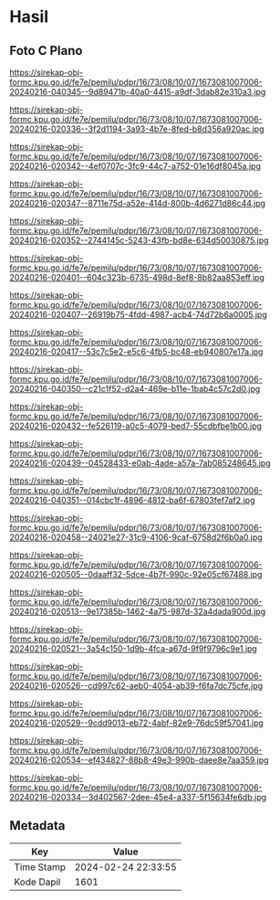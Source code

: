# Hasil

## Foto C Plano

https://sirekap-obj-formc.kpu.go.id/fe7e/pemilu/pdpr/16/73/08/10/07/1673081007006-20240216-040345--9d89471b-40a0-4415-a9df-3dab82e310a3.jpg

https://sirekap-obj-formc.kpu.go.id/fe7e/pemilu/pdpr/16/73/08/10/07/1673081007006-20240216-020336--3f2d1194-3a93-4b7e-8fed-b8d356a920ac.jpg

https://sirekap-obj-formc.kpu.go.id/fe7e/pemilu/pdpr/16/73/08/10/07/1673081007006-20240216-020342--4ef0707c-3fc9-44c7-a752-01e16df8045a.jpg

https://sirekap-obj-formc.kpu.go.id/fe7e/pemilu/pdpr/16/73/08/10/07/1673081007006-20240216-020347--8711e75d-a52e-414d-800b-4d6271d86c44.jpg

https://sirekap-obj-formc.kpu.go.id/fe7e/pemilu/pdpr/16/73/08/10/07/1673081007006-20240216-020352--2744145c-5243-43fb-bd8e-634d50030875.jpg

https://sirekap-obj-formc.kpu.go.id/fe7e/pemilu/pdpr/16/73/08/10/07/1673081007006-20240216-020401--604c323b-6735-498d-8ef8-8b82aa853eff.jpg

https://sirekap-obj-formc.kpu.go.id/fe7e/pemilu/pdpr/16/73/08/10/07/1673081007006-20240216-020407--26919b75-4fdd-4987-acb4-74d72b6a0005.jpg

https://sirekap-obj-formc.kpu.go.id/fe7e/pemilu/pdpr/16/73/08/10/07/1673081007006-20240216-020417--53c7c5e2-e5c6-4fb5-bc48-eb940807e17a.jpg

https://sirekap-obj-formc.kpu.go.id/fe7e/pemilu/pdpr/16/73/08/10/07/1673081007006-20240216-040350--c21c1f52-d2a4-469e-b11e-1bab4c57c2d0.jpg

https://sirekap-obj-formc.kpu.go.id/fe7e/pemilu/pdpr/16/73/08/10/07/1673081007006-20240216-020432--fe526119-a0c5-4079-bed7-55cdbfbe1b00.jpg

https://sirekap-obj-formc.kpu.go.id/fe7e/pemilu/pdpr/16/73/08/10/07/1673081007006-20240216-020439--04528433-e0ab-4ade-a57a-7ab085248645.jpg

https://sirekap-obj-formc.kpu.go.id/fe7e/pemilu/pdpr/16/73/08/10/07/1673081007006-20240216-040351--014cbc1f-4896-4812-ba6f-67803fef7af2.jpg

https://sirekap-obj-formc.kpu.go.id/fe7e/pemilu/pdpr/16/73/08/10/07/1673081007006-20240216-020458--24021e27-31c9-4106-9caf-6758d2f6b0a0.jpg

https://sirekap-obj-formc.kpu.go.id/fe7e/pemilu/pdpr/16/73/08/10/07/1673081007006-20240216-020505--0daaff32-5dce-4b7f-990c-92e05cf67488.jpg

https://sirekap-obj-formc.kpu.go.id/fe7e/pemilu/pdpr/16/73/08/10/07/1673081007006-20240216-020513--9e17385b-1462-4a75-987d-32a4dada900d.jpg

https://sirekap-obj-formc.kpu.go.id/fe7e/pemilu/pdpr/16/73/08/10/07/1673081007006-20240216-020521--3a54c150-1d9b-4fca-a67d-9f9f9796c9e1.jpg

https://sirekap-obj-formc.kpu.go.id/fe7e/pemilu/pdpr/16/73/08/10/07/1673081007006-20240216-020526--cd997c62-aeb0-4054-ab39-f6fa7dc75cfe.jpg

https://sirekap-obj-formc.kpu.go.id/fe7e/pemilu/pdpr/16/73/08/10/07/1673081007006-20240216-020529--9cdd9013-eb72-4abf-82e9-76dc59f57041.jpg

https://sirekap-obj-formc.kpu.go.id/fe7e/pemilu/pdpr/16/73/08/10/07/1673081007006-20240216-020534--ef434827-88b8-49e3-990b-daee8e7aa359.jpg

https://sirekap-obj-formc.kpu.go.id/fe7e/pemilu/pdpr/16/73/08/10/07/1673081007006-20240216-020334--3d402567-2dee-45e4-a337-5f15634fe6db.jpg


## Metadata

| Key        | Value               |
| ---------- | ------------------- |
| Time Stamp | 2024-02-24 22:33:55 |
| Kode Dapil | 1601                |



